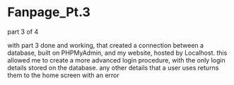 # Fanpage_Pt.3
part 3 of 4

with part 3 done and working, that created a connection between a database, built on PHPMyAdmin, and my website, hosted by Localhost. this allowed me to create a more advanced login procedure, with the only login details stored on the database. any other details that a user uses returns them to the home screen with an error
